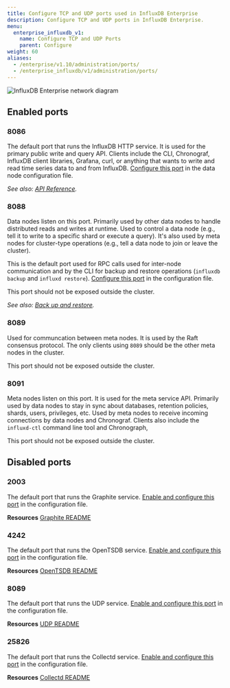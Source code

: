 ```yaml
---
title: Configure TCP and UDP ports used in InfluxDB Enterprise
description: Configure TCP and UDP ports in InfluxDB Enterprise.
menu:
  enterprise_influxdb_v1:
    name: Configure TCP and UDP Ports
    parent: Configure
weight: 60
aliases:
  - /enterprise/v1.10/administration/ports/
  - /enterprise_influxdb/v1/administration/ports/
---
```


![InfluxDB Enterprise network diagram](/img/enterprise/1-8-network-diagram.png)

## Enabled ports

### 8086

The default port that runs the InfluxDB HTTP service.
It is used for the primary public write and query API.
Clients include the CLI, Chronograf, InfluxDB client libraries, Grafana, curl, or anything that wants to write and read time series data to and from InfluxDB.
[Configure this port](/enterprise_influxdb/v1/administration/configure/config-data-nodes/#bind-address)
in the data node configuration file.

_See also: [API Reference](/enterprise_influxdb/v1/tools/api/)._

### 8088

Data nodes listen on this port.
Primarily used by other data nodes to handle distributed reads and writes at runtime.
Used to control a data node (e.g., tell it to write to a specific shard or execute a query).
It's also used by meta nodes for cluster-type operations (e.g., tell a data node to join or leave the cluster).

This is the default port used for RPC calls used for inter-node communication and by the CLI for backup and restore operations
(`influxdb backup` and `influxd restore`).
[Configure this port](/enterprise_influxdb/v1/administration/configure/config-data-nodes/#bind-address)
in the configuration file.

This port should not be exposed outside the cluster.

_See also: [Back up and restore](/enterprise_influxdb/v1/administration/backup-and-restore/)._

### 8089

Used for communcation between meta nodes.
It is used by the Raft consensus protocol.
The only clients using `8089` should be the other meta nodes in the cluster.

This port should not be exposed outside the cluster.

### 8091

Meta nodes listen on this port.
It is used for the meta service API.
Primarily used by data nodes to stay in sync about databases, retention policies, shards, users, privileges, etc.
Used by meta nodes to receive incoming connections by data nodes and Chronograf.
Clients also include the `influxd-ctl` command line tool and Chronograph,

This port should not be exposed outside the cluster.

## Disabled ports

### 2003

The default port that runs the Graphite service.
[Enable and configure this port](/enterprise_influxdb/v1/administration/config-data-nodes/#bind-address-2003)
in the configuration file.

**Resources** [Graphite README](https://github.com/influxdata/influxdb/tree/1.8/services/graphite/README.md)

### 4242

The default port that runs the OpenTSDB service.
[Enable and configure this port](/enterprise_influxdb/v1/administration/configure/config-data-nodes/#opentsdb-settings)
in the configuration file.

**Resources** [OpenTSDB README](https://github.com/influxdata/influxdb/tree/1.8/services/opentsdb/README.md)

### 8089

The default port that runs the UDP service.
[Enable and configure this port](/enterprise_influxdb/v1/administration/configure/config-data-nodes/#udp-settings)
in the configuration file.

**Resources** [UDP README](https://github.com/influxdata/influxdb/tree/1.8/services/udp/README.md)

### 25826

The default port that runs the Collectd service.
[Enable and configure this port](/enterprise_influxdb/v1/administration/configure/config-data-nodes/#collectd-settings)
in the configuration file.

**Resources** [Collectd README](https://github.com/influxdata/influxdb/tree/1.8/services/collectd/README.md)
